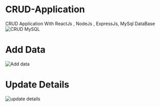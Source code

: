 # CRUD-Application
CRUD Application With ReactJs , NodeJs , ExpressJs, MySql DataBase
![CRUD MySQL](https://user-images.githubusercontent.com/92137648/193783005-4f557476-8820-44c2-bd20-91cc252138a2.PNG)
# Add Data
![Add data](https://user-images.githubusercontent.com/92137648/193784979-cdac0eb9-4e3d-4648-91aa-f8cf8ffff8ff.PNG)
# Update Details
![update details](https://user-images.githubusercontent.com/92137648/193785346-5d380e3d-d048-48a3-99b6-447487a5ec86.PNG)

